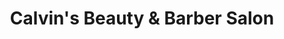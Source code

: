---
title: "Calvin's Beauty & Barber Salon"
url: /trenton/calvins-beauty-and-barber-salon/
shop: hairdresser
---